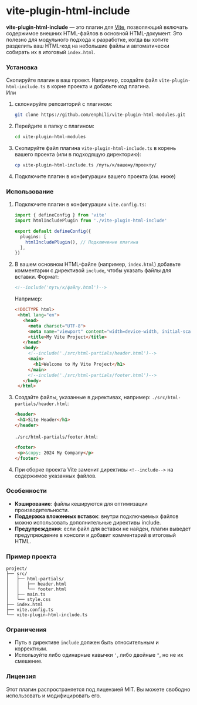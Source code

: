 # vite-plugin-html-include

**vite-plugin-html-include** — это плагин для [Vite](https://vitejs.dev/), позволяющий включать содержимое внешних HTML-файлов в основной HTML-документ. Это полезно для модульного подхода к разработке, когда вы хотите разделить ваш HTML-код на небольшие файлы и автоматически собирать их в итоговый `index.html`.

### Установка

Скопируйте плагин в ваш проект. Например, создайте файл `vite-plugin-html-include.ts` в корне проекта и добавьте код плагина.  
Или  
1. склонируйте репозиторий с плагином:
    ```bash
    git clone https://github.com/enphili/vite-plugin-html-modules.git
    ```
2. Перейдите в папку с плагином:
    ```bash
    cd vite-plugin-html-modules
    ```
3. Скопируйте файл плагина `vite-plugin-html-include.ts` в корень вашего проекта (или в подходящую директорию):
    ```bash
    cp vite-plugin-html-include.ts /путь/к/вашему/проекту/
    ```
4. Подключите плагин в конфигурации вашего проекта (см. ниже)

### Использование

1. Подключите плагин в конфигурации `vite.config.ts`:

   ```typescript
   import { defineConfig } from 'vite'
   import htmlIncludePlugin from './vite-plugin-html-include'

   export default defineConfig({
     plugins: [
       htmlIncludePlugin(), // Подключение плагина
     ],
   })
   ```
2. В вашем основном HTML-файле (например, `index.html`) добавьте комментарии с директивой `include`, чтобы указать файлы для вставки. Формат:
   ```html
   <!--include('путь/к/файлу.html')-->
   ```
   Например:
   ```html
   <!DOCTYPE html>
    <html lang="en">
      <head>
        <meta charset="UTF-8">
        <meta name="viewport" content="width=device-width, initial-scale=1.0">
        <title>My Vite Project</title>
      </head>
      <body>
        <!--include('./src/html-partials/header.html')-->
        <main>
          <h1>Welcome to My Vite Project</h1>
        </main>
        <!--include('./src/html-partials/footer.html')-->
      </body>
    </html>
   ```
3. Создайте файлы, указанные в директивах, например:
   `./src/html-partials/header.html`:
   ```html
   <header>
    <h1>Site Header</h1>
   </header>
   ```
   `./src/html-partials/footer.html`:
   ```html
   <footer>
    <p>&copy; 2024 My Company</p>
   </footer>
   ```
4. При сборке проекта Vite заменит директивы `<!--include-->` на содержимое указанных файлов.

### Особенности

* **Кэширование**: файлы кешируются для оптимизации производительности.
* **Поддержка вложенных вставок**: внутри подключаемых файлов можно использовать дополнительные директивы include.
* **Предупреждения**: если файл для вставки не найден, плагин выведет предупреждение в консоли и добавит комментарий в итоговый HTML.

### Пример проекта

```plaintext
project/
├── src/
│   ├── html-partials/
│   │   ├── header.html
│   │   └── footer.html
│   ├── main.ts
│   └── style.css
├── index.html
├── vite.config.ts
└── vite-plugin-html-include.ts
```

### Ограничения

* Путь в директиве `include` должен быть относительным и корректным.
* Используйте либо одинарные кавычки `'`, либо двойные `"`, но не их смешение.

### Лицензия
Этот плагин распространяется под лицензией MIT. Вы можете свободно использовать и модифицировать его.
